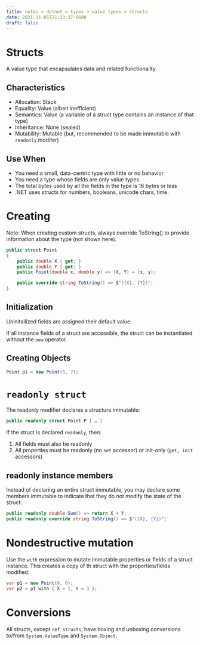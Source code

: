 ```yaml
---
title: notes > dotnet > types > value types > structs
date: 2021-11-05T21:23:37-0600
draft: false
---
```

# Structs
A value type that encapsulates data and related functionality.

## Characteristics
- Allocation: Stack
- Equality: Value (albeit inefficient)
- Semantics: Value (a variable of a struct type contains an instance of that type)
- Inheritance: None (sealed)
- Mutability: Mutable (but, recommended to be made immutable with `readonly` modifer)

## Use When
- You need a small, data-centric type with little or no behavior
- You need a type whose fields are only value types
- The total bytes used by all the fields in the type is 16 bytes or less
- .NET uses structs for numbers, booleans, unicode chars, time.

# Creating
Note: When creating custom structs, always override ToString() to provide information about the type (not shown here).

```cs
public struct Point 
{
    public double X { get; }
    public double Y { get; }
    public Point(double x, double y) => (X, Y) = (x, y);

    public override string ToString() => $"({X}, {Y})";
}
```

## Initialization
Uninitailized fields are assigned their default value.

If all instance fields of a struct are accessible, the struct can be instantiated without the `new` operator.

## Creating Objects
```cs
Point p1 = new Point(5, 7);
```

# `readonly struct`
The readonly modifier declares a structure immutable:
```cs
public readonly struct Point P { … }
```
If the struct is declared `readonly`, then:
1.  All fields must also be readonly
2.  All properties must be readonly (no `set` accessor) or init-only (`get, init` accessors)

## readonly instance members
Instead of declaring an entire struct immutable, you may declare some members immutable to indicate that they do not modify the state of the struct:
```cs
public readonly double Sum() => return X + Y;
public readonly override string ToString() => $"({X}, {Y})";
```

# Nondestructive mutation
Use the `with` expression to mutate immutable properties or fields of a struct instance.
This creates a copy of th struct with the properties/fields modified:
```cs
var p1 = new Point(0, 0);
var p2 = p1 with { X = 1, Y = 3 };
```

# Conversions
All structs, except `ref structs`, have boxing and unboxing conversions to/from `System.ValueType` and `System.Object`.

